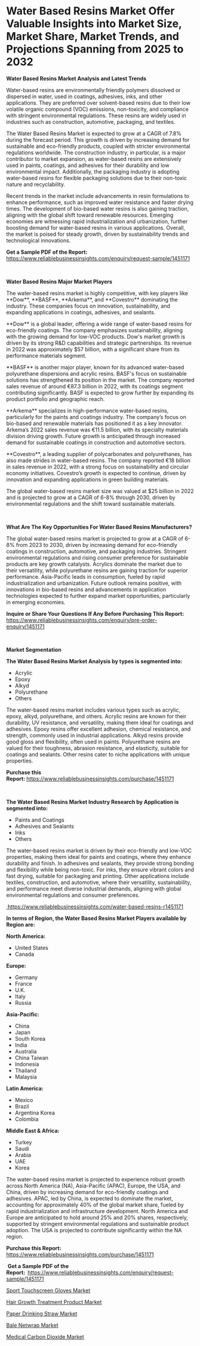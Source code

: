 <p><h1>Water Based Resins Market Offer Valuable Insights into Market Size, Market Share, Market Trends, and Projections Spanning from 2025 to 2032</h1></p><p><strong>Water Based Resins Market Analysis and Latest Trends</strong></p>
<p><p>Water-based resins are environmentally friendly polymers dissolved or dispersed in water, used in coatings, adhesives, inks, and other applications. They are preferred over solvent-based resins due to their low volatile organic compound (VOC) emissions, non-toxicity, and compliance with stringent environmental regulations. These resins are widely used in industries such as construction, automotive, packaging, and textiles.</p><p>The Water Based Resins Market is expected to grow at a CAGR of 7.8% during the forecast period. This growth is driven by increasing demand for sustainable and eco-friendly products, coupled with stricter environmental regulations worldwide. The construction industry, in particular, is a major contributor to market expansion, as water-based resins are extensively used in paints, coatings, and adhesives for their durability and low environmental impact. Additionally, the packaging industry is adopting water-based resins for flexible packaging solutions due to their non-toxic nature and recyclability.</p><p>Recent trends in the market include advancements in resin formulations to enhance performance, such as improved water resistance and faster drying times. The development of bio-based water resins is also gaining traction, aligning with the global shift toward renewable resources. Emerging economies are witnessing rapid industrialization and urbanization, further boosting demand for water-based resins in various applications. Overall, the market is poised for steady growth, driven by sustainability trends and technological innovations.</p></p>
<p><strong>Get a Sample PDF of the Report:&nbsp;</strong> <a href="https://www.reliablebusinessinsights.com/enquiry/request-sample/1451171?utm_campaign=2128&utm_medium=2&utm_source=Github&utm_content=ia&utm_term=26012025&utm_id=water-based-resins">https://www.reliablebusinessinsights.com/enquiry/request-sample/1451171</a></p>
<p>&nbsp;</p>
<p><strong>Water Based Resins Major Market Players</strong></p>
<p><p>The water-based resins market is highly competitive, with key players like **Dow**, **BASF**, **Arkema**, and **Covestro** dominating the industry. These companies focus on innovation, sustainability, and expanding applications in coatings, adhesives, and sealants.</p><p>**Dow** is a global leader, offering a wide range of water-based resins for eco-friendly coatings. The company emphasizes sustainability, aligning with the growing demand for low-VOC products. Dow's market growth is driven by its strong R&D capabilities and strategic partnerships. Its revenue in 2022 was approximately $57 billion, with a significant share from its performance materials segment.</p><p>**BASF** is another major player, known for its advanced water-based polyurethane dispersions and acrylic resins. BASF's focus on sustainable solutions has strengthened its position in the market. The company reported sales revenue of around €87.3 billion in 2022, with its coatings segment contributing significantly. BASF is expected to grow further by expanding its product portfolio and geographic reach.</p><p>**Arkema** specializes in high-performance water-based resins, particularly for the paints and coatings industry. The company’s focus on bio-based and renewable materials has positioned it as a key innovator. Arkema’s 2022 sales revenue was €11.5 billion, with its specialty materials division driving growth. Future growth is anticipated through increased demand for sustainable coatings in construction and automotive sectors.</p><p>**Covestro**, a leading supplier of polycarbonates and polyurethanes, has also made strides in water-based resins. The company reported €18 billion in sales revenue in 2022, with a strong focus on sustainability and circular economy initiatives. Covestro’s growth is expected to continue, driven by innovation and expanding applications in green building materials.</p><p>The global water-based resins market size was valued at $25 billion in 2022 and is projected to grow at a CAGR of 6-8% through 2030, driven by environmental regulations and the shift toward sustainable materials.</p></p>
<p>&nbsp;</p>
<p><strong>What Are The Key Opportunities For Water Based Resins Manufacturers?</strong></p>
<p><p>The global water-based resins market is projected to grow at a CAGR of 6-8% from 2023 to 2030, driven by increasing demand for eco-friendly coatings in construction, automotive, and packaging industries. Stringent environmental regulations and rising consumer preference for sustainable products are key growth catalysts. Acrylics dominate the market due to their versatility, while polyurethane resins are gaining traction for superior performance. Asia-Pacific leads in consumption, fueled by rapid industrialization and urbanization. Future outlook remains positive, with innovations in bio-based resins and advancements in application technologies expected to further expand market opportunities, particularly in emerging economies.</p></p>
<p><strong>Inquire or Share Your Questions If Any Before Purchasing This Report:</strong> <a href="https://www.reliablebusinessinsights.com/enquiry/pre-order-enquiry/1451171?utm_campaign=2128&utm_medium=2&utm_source=Github&utm_content=ia&utm_term=26012025&utm_id=water-based-resins">https://www.reliablebusinessinsights.com/enquiry/pre-order-enquiry/1451171</a></p>
<p>&nbsp;</p>
<p><strong>Market Segmentation</strong></p>
<p><strong>The Water Based Resins Market Analysis by types is segmented into:</strong></p>
<p><ul><li>Acrylic</li><li>Epoxy</li><li>Alkyd</li><li>Polyurethane</li><li>Others</li></ul></p>
<p><p>The water-based resins market includes various types such as acrylic, epoxy, alkyd, polyurethane, and others. Acrylic resins are known for their durability, UV resistance, and versatility, making them ideal for coatings and adhesives. Epoxy resins offer excellent adhesion, chemical resistance, and strength, commonly used in industrial applications. Alkyd resins provide good gloss and flexibility, often used in paints. Polyurethane resins are valued for their toughness, abrasion resistance, and elasticity, suitable for coatings and sealants. Other resins cater to niche applications with unique properties.</p></p>
<p><strong>Purchase this Report:&nbsp;</strong><a href="https://www.reliablebusinessinsights.com/purchase/1451171?utm_campaign=2128&utm_medium=2&utm_source=Github&utm_content=ia&utm_term=26012025&utm_id=water-based-resins">https://www.reliablebusinessinsights.com/purchase/1451171</a></p>
<p>&nbsp;</p>
<p><strong>The Water Based Resins Market Industry Research by Application is segmented into:</strong></p>
<p><ul><li>Paints and Coatings</li><li>Adhesives and Sealants</li><li>Inks</li><li>Others</li></ul></p>
<p><p>The water-based resins market is driven by their eco-friendly and low-VOC properties, making them ideal for paints and coatings, where they enhance durability and finish. In adhesives and sealants, they provide strong bonding and flexibility while being non-toxic. For inks, they ensure vibrant colors and fast drying, suitable for packaging and printing. Other applications include textiles, construction, and automotive, where their versatility, sustainability, and performance meet diverse industrial demands, aligning with global environmental regulations and consumer preferences.</p></p>
<p><a href="https://www.reliablebusinessinsights.com/water-based-resins-r1451171?utm_campaign=2128&utm_medium=2&utm_source=Github&utm_content=ia&utm_term=26012025&utm_id=water-based-resins">&nbsp;https://www.reliablebusinessinsights.com/water-based-resins-r1451171</a></p>
<p><strong>In terms of Region, the Water Based Resins Market Players available by Region are:</strong></p>
<p>
    <p> <strong> North America: </strong>
        <ul>
            <li>United States</li>
            <li>Canada</li>
        </ul>
        </p> 
    <p> <strong> Europe: </strong>
        <ul>
            <li>Germany</li>
            <li>France</li>
            <li>U.K.</li>
            <li>Italy</li>
            <li>Russia</li>
        </ul>
        </p> 
    <p> <strong> Asia-Pacific: </strong>
        <ul>
            <li>China</li>
            <li>Japan</li>
            <li>South Korea</li>
            <li>India</li>
            <li>Australia</li>
            <li>China Taiwan</li>
            <li>Indonesia</li>
            <li>Thailand</li>
            <li>Malaysia</li>
        </ul>
        </p> 
    <p> <strong> Latin America: </strong>
        <ul>
            <li>Mexico</li>
            <li>Brazil</li>
            <li>Argentina Korea</li>
            <li>Colombia</li>
        </ul>
        </p> 
    <p> <strong> Middle East & Africa: </strong>
        <ul>
            <li>Turkey</li>
            <li>Saudi</li>
            <li>Arabia</li>
            <li>UAE</li>
            <li>Korea</li>
        </ul>
    </p>
    </p>
<p><p>The water-based resins market is projected to experience robust growth across North America (NA), Asia-Pacific (APAC), Europe, the USA, and China, driven by increasing demand for eco-friendly coatings and adhesives. APAC, led by China, is expected to dominate the market, accounting for approximately 40% of the global market share, fueled by rapid industrialization and infrastructure development. North America and Europe are anticipated to hold around 25% and 20% shares, respectively, supported by stringent environmental regulations and sustainable product adoption. The USA is projected to contribute significantly within the NA region.</p></p>
<p><strong>Purchase this Report: </strong><a href="https://www.reliablebusinessinsights.com/purchase/1451171?utm_campaign=2128&utm_medium=2&utm_source=Github&utm_content=ia&utm_term=26012025&utm_id=water-based-resins">https://www.reliablebusinessinsights.com/purchase/1451171</a></p>
<p>&nbsp;<strong>Get a Sample PDF of the Report:&nbsp;&nbsp;</strong><a href="https://www.reliablebusinessinsights.com/enquiry/request-sample/1451171?utm_campaign=2128&utm_medium=2&utm_source=Github&utm_content=ia&utm_term=26012025&utm_id=water-based-resins">https://www.reliablebusinessinsights.com/enquiry/request-sample/1451171</a></p>
<p><strong></strong></p>
<p><p><a href="https://www.linkedin.com/pulse/market-dynamics-sport-touchscreen-gloves-industry-forecast-mdz4f?utm_campaign=2128&utm_medium=2&utm_source=Github&utm_content=ia&utm_term=26012025&utm_id=water-based-resins">Sport Touchscreen Gloves Market</a></p><p><a href="https://www.linkedin.com/pulse/revenue-forecast-hair-growth-treatment-product-market-projected-acdif?utm_campaign=2128&utm_medium=2&utm_source=Github&utm_content=ia&utm_term=26012025&utm_id=water-based-resins">Hair Growth Treatment Product Market</a></p><p><a href="https://www.linkedin.com/pulse/paper-drinking-straw-market-expected-see-strong-growth-from-wl0tf?utm_campaign=2128&utm_medium=2&utm_source=Github&utm_content=ia&utm_term=26012025&utm_id=water-based-resins">Paper Drinking Straw Market</a></p><p><a href="https://www.linkedin.com/pulse/growth-insights-bale-netwrap-market-whats-fueling-77-uxabf?utm_campaign=2128&utm_medium=2&utm_source=Github&utm_content=ia&utm_term=26012025&utm_id=water-based-resins">Bale Netwrap Market</a></p><p><a href="https://github.com/MarciaRunte/Market-Research-Report-List-1/blob/main/medical-carbon-dioxide-market.md?utm_campaign=2128&utm_medium=2&utm_source=Github&utm_content=ia&utm_term=26012025&utm_id=water-based-resins">Medical Carbon Dioxide Market</a></p></p>